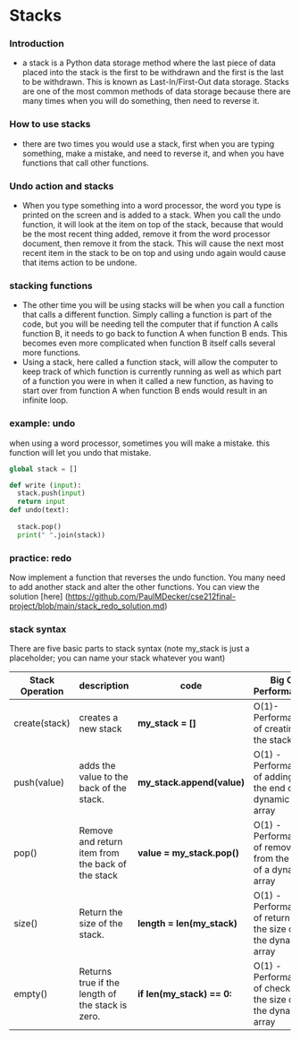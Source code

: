# Stacks
### Introduction
- a stack is a Python data storage method where the last piece of data placed into the 
stack is the first to be withdrawn and the first is the last to be withdrawn. This is known as 
Last-In/First-Out data storage. Stacks are one of the most common methods of data storage because
there are many times when you will do something, then need to reverse it.
### How to use stacks
- there are two times you would use a stack, first when you are typing something, make a mistake, and need to reverse it, and when you have functions that call other functions.

### Undo action and stacks
- When you type something into a word processor, the word you type is printed on the screen and is added to a stack. When you call the undo function, it will look at the item on top of the stack, because that would be the most recent thing added, remove it from the word processor document, then remove it from the stack. This will cause the next most recent item in the stack to be on top and using undo again would cause that items action to be undone.

### stacking functions
-	The other time you will be using stacks will be when you call a function that calls a different function. Simply calling a function is part of the code, but you will be needing tell the computer that if function A calls function B, it needs to go back to function A when function B ends. This becomes even more complicated when function B itself calls several more functions.
-	Using a stack, here called a function stack, will allow the computer to keep track of which function is currently running as well as which part of a function you were in when it called a new function, as having to start over from function A when function B ends would result in an infinite loop.

### example: undo
when using a word processor, sometimes you will make a mistake. this function will let you undo that mistake. 
```  python
global stack = []

def write (input):
  stack.push(input)
  return input
def undo(text):
  
  stack.pop()
  print(" ".join(stack))
```
### practice: redo
Now implement a function that reverses the undo function. You many need to add another stack and alter the other functions.
You can view the solution [here] (https://github.com/PaulMDecker/cse212final-project/blob/main/stack_redo_solution.md)
### stack syntax
There are five basic parts to stack syntax
(note my_stack is just a placeholder; you can name your stack whatever you want)

Stack Operation|  description  | code                 | Big O Performance
---------------|---------------|----------------------|----------------
create(stack) |creates a new stack| **my_stack = []**|O(1)- Performance of creating the stack|
push(value)|adds the value to the back of the stack. |**my_stack.append(value)**|O(1) - Performance of adding to the end of a dynamic array|
pop()| Remove and return item from the back of the stack| **value = my_stack.pop()**|O(1) - Performance of removing from the end of a dynamic array|
size()| Return the size of the stack.| **length = len(my_stack)**| O(1) - Performance of returning the size of the dynamic array|
empty()| Returns true if the length of the stack is zero.| **if len(my_stack) == 0:**| O(1) - Performance of checking the size of the dynamic array|























